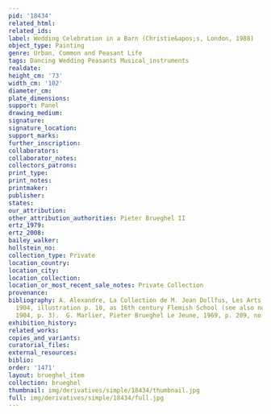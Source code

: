 ```yaml
---
pid: '18434'
related_html: 
related_ids: 
label: Wedding Celebration in a Barn (Christie&apos;s, London, 1988)
object_type: Painting
genre: Urban, Common and Peasant Life
tags: Dancing Wedding Peasants Musical_instruments
realdate: 
height_cm: '73'
width_cm: '102'
diameter_cm: 
plate_dimensions: 
support: Panel
drawing_medium: 
signature: 
signature_location: 
support_marks: 
further_inscription: 
collaborators: 
collaborator_notes: 
collectors_patrons: 
print_type: 
print_notes: 
printmaker: 
publisher: 
states: 
our_attribution: 
other_attribution_authorities: Pieter Brueghel II
ertz_1979: 
ertz_2008: 
bailey_walker: 
hollstein_no: 
collection_type: Private
location_country: 
location_city: 
location_collection: 
location_or_most_recent_sale_notes: Private Collection
provenance: 
bibliography: A. Alexandre, La Collection de M. Jean Dollfus, Les Arts, no. 25, Jan
  1904, illustration p. 10, as 16th century Flemish School (see also no. 26, Feb.
  1904, p. 3).  G. Marlier, Pieter Brueghel Le Jeune, 1969, p. 209, no. 10.
exhibition_history: 
related_works: 
copies_and_variants: 
curatorial_files: 
external_resources: 
biblio: 
order: '1471'
layout: brueghel_item
collection: brueghel
thumbnail: img/derivatives/simple/18434/thumbnail.jpg
full: img/derivatives/simple/18434/full.jpg
---
```


